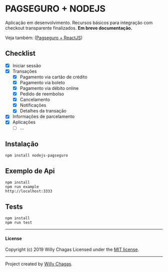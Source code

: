 # PAGSEGURO  + NODEJS

Aplicação em desenvolvimento. Recursos básicos para integração com checkout transparente finalizados. **Em breve documentação.**

Veja também: ([Pagseguro + ReactJS](https://github.com/wchagas/pagseguro-react))

## Checklist
- [x] Iniciar sessão
- [x] Transações
	- [x] Pagamento via cartão de crédito
	- [x] Pagamento via boleto
	- [x] Pagamento via débito online
	- [x] Pedido de reembolso
	- [x] Cancelamento
	- [x] Notificações
	- [x] Detalhes da transação
- [x] Informações de parcelamento
- [x] Aplicações
	- [ ]  ...

## Instalação
```
npm install nodejs-pagseguro
```

## Exemplo de Api
```
npm install
npm run example
http://localhost:3333
```

## Tests
```
npm install
npm run test
```


***

#### License
Copyright (c) 2019 Willy Chagas
Licensed under the [MIT license](LICENSE).


***

Project created by [Willy Chagas](https://atah.com.br).
